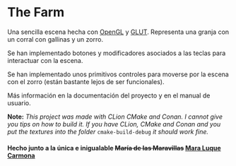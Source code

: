 # The Farm
Una sencilla escena hecha con [OpenGL](https://www.opengl.org/) y [GLUT](https://www.opengl.org/resources/libraries/glut/glut_downloads.php). Representa una granja con un corral con gallinas y un zorro. 

Se han implementado botones y modificadores asociados a las teclas para interactuar con la escena.

Se han implementado unos primitivos controles para moverse por la escena con el zorro (están bastante lejos de ser funcionales).

Más información en la documentación del proyecto y en el manual de usuario.

**Note:** *This project was made with CLion CMake and Conan. I cannot give you tips on how to build it. If you have CLion, CMake and Conan and you put the textures into the folder* `cmake-build-debug` *it should work fine.*

#### Hecho junto a la única e inigualable ~~María de las Maravillas~~ [Mara Luque Carmona](https://github.com/maraluque)
